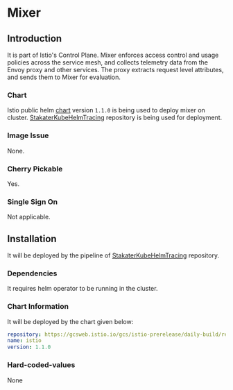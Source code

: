 # Mixer

## Introduction
It is part of Istio's Control Plane. Mixer enforces access control and usage policies across the service mesh, and collects telemetry data from the Envoy proxy and other services. The proxy extracts request level attributes, and sends them to Mixer for evaluation.

### Chart
Istio public helm [chart](https://github.com/istio/istio/tree/master/install/kubernetes/helm/istio) version `1.1.0` is being used to deploy mixer on cluster. [StakaterKubeHelmTracing](https://github.com/stakater/StakaterKubeHelmTracing) repository is being used for deployment.

### Image Issue
None.

### Cherry Pickable
Yes.

### Single Sign On
Not applicable.

## Installation
It will be deployed by the pipeline of [StakaterKubeHelmTracing](https://github.com/stakater/StakaterKubeHelmTracing) repository.

### Dependencies
It requires helm operator to be running in the cluster.

### Chart Information
It will be deployed by the chart given below:

```yaml
repository: https://gcsweb.istio.io/gcs/istio-prerelease/daily-build/release-1.1-latest-daily/charts/
name: istio
version: 1.1.0
```
### Hard-coded-values
None